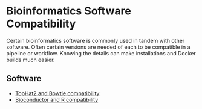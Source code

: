 Bioinformatics Software Compatibility
=====================================

Certain bioinformatics software is commonly used in tandem with other software. Often certain versions are needed of each to be compatible in a pipeline or workflow. Knowing the details can make installations and Docker builds much easier.

Software
--------

* [TopHat2 and Bowtie compatibility](http://tophat2-and-bowtie-compatibility.readthedocs.io/en/latest/)
* [Bioconductor and R compatibility](http://r-and-bioconductor-compatibility.readthedocs.io/en/latest/)
